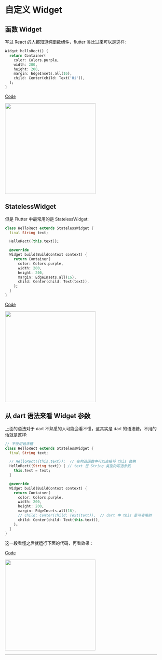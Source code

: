 # 自定义 Widget

## 函数 Widget

写过 React 的人都知道纯函数组件，flutter 类比过来可以是这样:

```dart
Widget helloRect() {
  return Container(
    color: Colors.purple,
    width: 200,
    height: 200,
    margin: EdgeInsets.all(16),
    child: Center(child: Text('Hi')),
  );
}
```

[Code][function_widget]

<image src="./assets/function_widget.png" width="300" />

## StatelessWidget

但是 Flutter 中最常用的是 StatelessWidget:

```dart
class HelloRect extends StatelessWidget {
  final String text;

  HelloRect({this.text});

  @override
  Widget build(BuildContext context) {
    return Container(
      color: Colors.purple,
      width: 200,
      height: 200,
      margin: EdgeInsets.all(16),
      child: Center(child: Text(text)),
    );
  }
}
```

[Code][stateless_widget]

<image src="./assets/stateless_widget.png" width="300" />

## 从 dart 语法来看 Widget 参数

上面的语法对于 dart 不熟悉的人可能会看不懂，这其实是 dart 的语法糖，不用的话就是这样:

```dart
// 不使用语法糖
class HelloRect extends StatelessWidget {
  final String text;

  // HelloRect({this.text});  // 在构造函数中可以直接将 this 替换
  HelloRect({String text}) { // text 是 String 类型的可选参数
    this.text = text;
  }

  @override
  Widget build(BuildContext context) {
    return Container(
      color: Colors.purple,
      width: 200,
      height: 200,
      margin: EdgeInsets.all(16),
      // child: Center(child: Text(text)),  // dart 中 this 是可省略的
      child: Center(child: Text(this.text)),
    );
  }
}
```

这一段看懂之后就运行下面的代码，再看效果 :

[Code][stateless_widget_multi_params]

<image src="./assets/stateless_widget_multi_params.png" width="300" />

-----

[function_widget]:https://gist.githubusercontent.com/riskers/fb174083be0064aaa1c232e468ee8ed9/raw/7e1cfd2267267fa1aec5359a6517116985f8318e/function_widget.dart
[stateless_widget]:https://gist.githubusercontent.com/riskers/fb174083be0064aaa1c232e468ee8ed9/raw/f5cb58dea28d71a9a4b4fca979e3f14697462791/stateless_widget.dart
[stateless_widget_multi_params]:https://gist.githubusercontent.com/riskers/fb174083be0064aaa1c232e468ee8ed9/raw/ced8bda7d485ebc5cb6f2ab0e2a8fa35804f1223/stateless_widget_multi_params.dart